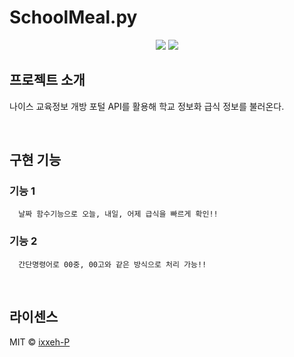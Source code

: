 #  SchoolMeal.py

<div align="center">
   <img src="https://img.shields.io/badge/Visual Studio Code-007ACC?style=flat&logo=visualstudiocode&logoColor=white"/>
   <img src="https://img.shields.io/badge/Python-3776AB?style=flat&logo=python&logoColor=white"/>
</div>

## 프로젝트 소개
나이스 교육정보 개방 포털 API를 활용해 학교 정보화 급식 정보를 불러온다.

<br>

## 구현 기능

### 기능 1
      날짜 함수기능으로 오늘, 내일, 어제 급식을 빠르게 확인!!
### 기능 2
      간단명령어로 00중, 00고와 같은 방식으로 처리 가능!!
      
<br>

## 라이센스

MIT &copy; [ixxeh-P](https://www.github.com/ixxeh-p)

